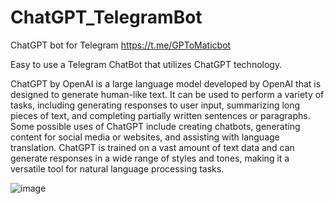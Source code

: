 # ChatGPT_TelegramBot
 ChatGPT bot for Telegram https://t.me/GPToMaticbot

Easy to use a Telegram ChatBot that utilizes ChatGPT technology.

ChatGPT by OpenAI is a large language model developed by OpenAI that is designed to generate human-like text. It can be used to perform a variety of tasks, including generating responses to user input, summarizing long pieces of text, and completing partially written sentences or paragraphs. Some possible uses of ChatGPT include creating chatbots, generating content for social media or websites, and assisting with language translation. ChatGPT is trained on a vast amount of text data and can generate responses in a wide range of styles and tones, making it a versatile tool for natural language processing tasks.

![image](https://user-images.githubusercontent.com/6552229/211116556-23997335-90d3-40e3-b28d-2bf26ecc8bd2.png)

